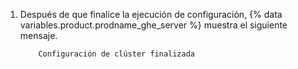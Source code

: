 1. Después de que finalice la ejecución de configuración, {% data variables.product.prodname_ghe_server %} muestra el siguiente mensaje.

    ```shell
        Configuración de clúster finalizada
    ```
